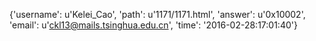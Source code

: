 {'username': u'Kelei_Cao', 'path': u'1171/1171.html', 'answer': u'0x10002', 'email': u'ckl13@mails.tsinghua.edu.cn', 'time': '2016-02-28:17:01:40'}